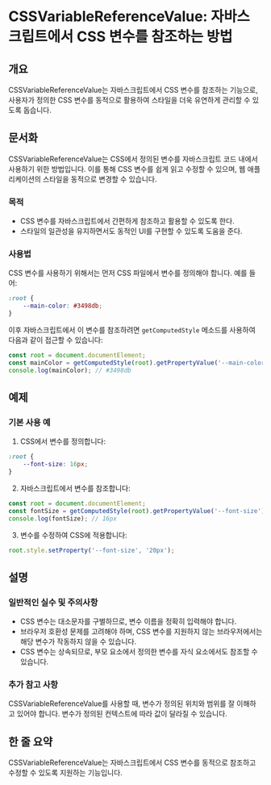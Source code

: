 <!--
Meta Description: # CSSVariableReferenceValue: 자바스크립트에서 CSS 변수를 참조하는 방법 ## 개요 CSSVariableReferenceValue는 자바스크립트에서 CSS 변수를 참조하는 기능으로, 사용자가 정의한 CSS 변수를 동적으로 활용하여 스타일을 더욱 ...
Meta Keywords: 변수를, css, root, 자바스크립트에서, 있습니다
-->

# CSSVariableReferenceValue: 자바스크립트에서 CSS 변수를 참조하는 방법

## 개요
CSSVariableReferenceValue는 자바스크립트에서 CSS 변수를 참조하는 기능으로, 사용자가 정의한 CSS 변수를 동적으로 활용하여 스타일을 더욱 유연하게 관리할 수 있도록 돕습니다.

## 문서화
CSSVariableReferenceValue는 CSS에서 정의된 변수를 자바스크립트 코드 내에서 사용하기 위한 방법입니다. 이를 통해 CSS 변수를 쉽게 읽고 수정할 수 있으며, 웹 애플리케이션의 스타일을 동적으로 변경할 수 있습니다.

### 목적
- CSS 변수를 자바스크립트에서 간편하게 참조하고 활용할 수 있도록 한다.
- 스타일의 일관성을 유지하면서도 동적인 UI를 구현할 수 있도록 도움을 준다.

### 사용법
CSS 변수를 사용하기 위해서는 먼저 CSS 파일에서 변수를 정의해야 합니다. 예를 들어:

```css
:root {
    --main-color: #3498db;
}
```

이후 자바스크립트에서 이 변수를 참조하려면 `getComputedStyle` 메소드를 사용하여 다음과 같이 접근할 수 있습니다:

```javascript
const root = document.documentElement;
const mainColor = getComputedStyle(root).getPropertyValue('--main-color');
console.log(mainColor); // #3498db
```

## 예제
### 기본 사용 예
1. CSS에서 변수를 정의합니다:

```css
:root {
    --font-size: 16px;
}
```

2. 자바스크립트에서 변수를 참조합니다:

```javascript
const root = document.documentElement;
const fontSize = getComputedStyle(root).getPropertyValue('--font-size');
console.log(fontSize); // 16px
```

3. 변수를 수정하여 CSS에 적용합니다:

```javascript
root.style.setProperty('--font-size', '20px');
```

## 설명
### 일반적인 실수 및 주의사항
- CSS 변수는 대소문자를 구별하므로, 변수 이름을 정확히 입력해야 합니다.
- 브라우저 호환성 문제를 고려해야 하며, CSS 변수를 지원하지 않는 브라우저에서는 해당 변수가 작동하지 않을 수 있습니다.
- CSS 변수는 상속되므로, 부모 요소에서 정의한 변수를 자식 요소에서도 참조할 수 있습니다.

### 추가 참고 사항
CSSVariableReferenceValue를 사용할 때, 변수가 정의된 위치와 범위를 잘 이해하고 있어야 합니다. 변수가 정의된 컨텍스트에 따라 값이 달라질 수 있습니다.

## 한 줄 요약
CSSVariableReferenceValue는 자바스크립트에서 CSS 변수를 동적으로 참조하고 수정할 수 있도록 지원하는 기능입니다.